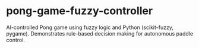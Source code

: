 # pong-game-fuzzy-controller
AI-controlled Pong game using fuzzy logic and Python (scikit-fuzzy, pygame). Demonstrates rule-based decision making for autonomous paddle control.
